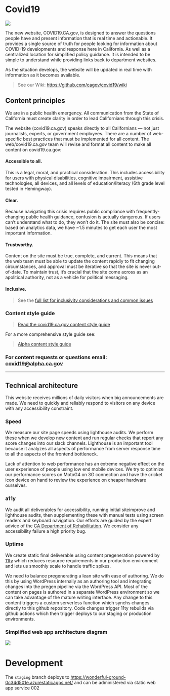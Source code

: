 # Covid19

<img src="https://calenterprise.vsrm.visualstudio.com/_apis/public/Release/badge/520e8f21-6c5d-44c8-b523-979e428a7123/1/4">

The new website, COVID19.CA.gov, is designed to answer the questions people have and present information that is real time and actionable. It provides a single source of  truth for people looking for information about COVID-19 developments and response here in California. As well as a centralized location for simplified policy guidance. It is intended to be simple to understand while providing links back to department websites. 

As the situation develops, the website will be updated in real time with information as it becomes available.

> See our Wiki: https://github.com/cagov/covid19/wiki

## Content principles 
We are in a public health emergency. All communication from the State of California must create clarity in order to lead Californians through this crisis.

The website (covid19.ca.gov) speaks directly to all Californians — not just journalists, experts, or government employees. There are a number of web-specific best practices that must be implemented for all content. The web/covid19.ca.gov team will revise and format all content to make all content on covid19.ca.gov:

#### Accessible to all.
This is a legal, moral, and practical consideration. This includes accessibility for users with physical disabilities, cognitive impairment, assistive technologies, all devices, and all levels of education/literacy (6th grade level tested in Hemingway).

#### Clear. 
Because navigating this crisis requires public compliance with frequently-changing public health guidance, confusion is actually dangerous. If users can’t understand what to do, they won’t do it. The site must also be concise: based on analytics data, we have ~1.5 minutes to get each user the most important information.

#### Trustworthy. 
Content on the site must be true, complete, and current. This means that the web team must be able to update the content rapidly to fit changing circumstances, and approval must be iterative so that the site is never out-of-date. To maintain trust, it’s crucial that the site come across as an apolitical authority, not as a vehicle for political messaging.

#### Inclusive.

> See the <a href="https://docs.google.com/document/d/10Nz7sFJBlcOXNPhaw6ujjSFvv99xvid3kwBp58Up9Eo/edit#">full list for inclusivity considerations and common issues</a>

### Content style guide 

> <a href="https://docs.google.com/document/d/1txYjL0T2Qmi6Bn7UMtRyECNGbJpOzVQ5ALtqrVTOPOI/edit">Read the covid19.ca.gov content style guide</a>

For a more comprehensive style guide see:

> <a href="https://docs.google.com/document/d/1O5xf74pMzeGKIcMOx_dUooteSTVb2NwB9dze9D9T_fs/edit">Alpha content style guide</a>

### For content requests or questions email: covid19@alpha.ca.gov 

***

## Technical architecture

This website receives millions of daily visitors when big announcements are made. We need to quickly and reliably respond to visitors on any device with any accessibility constraint.

### Speed

We measure our site page speeds using lighthouse audits. We perform these when we develop new content and run regular checks that report any score changes into our slack channels. Lighthouse is an important tool because it analyzes all aspects of performance from server response time to all the aspects of the frontend bottleneck. 

Lack of attention to web performance has an extreme negative effect on the user experience of people using low end mobile devices. We try to optimize our performance scores on MotoG4 on 3G connection and have the cricket icon device on hand to review the experience on cheaper hardware ourselves.

### a11y

We audit all deliverables for accessibility, running initial siteimprove and lighthouse audits, then supplementing these with manual tests using screen readers and keyboard navigation. Our efforts are guided by the expert advice of the <a href="https://www.dor.ca.gov/">CA Department of Rehabilitation</a>. We consider any accessibility failure a high priority bug.

### Uptime

We create static final deliverable using content pregeneration powered by <a href="https://www.11ty.dev/">11ty</a> which reduces resource requirements in our production environment and lets us smoothly scale to handle traffic spikes.

We need to balance pregenerating a lean site with ease of authoring. We do this by using WordPress internally as an authoring tool and integrating changes into the pregen pipeline via the WordPress API. Most of the content on pages is authored in a separate WordPress environment so we can take advantage of the mature writing interface. Any change to this content triggers a custom serverless function which synchs changes directly to this github repository. Code changes trigger 11ty rebuilds via github actions which then trigger deploys to our staging or production environments.

### Simplified web app architecture diagram

<img src="src/img/webAppReferenceArchitecture.png">

# Development	

The ```staging``` branch deploys to <a href="https://wonderful-ground-0c34d501e.azurestaticapps.net/">https://wonderful-ground-0c34d501e.azurestaticapps.net/</a> and can be administered via <a hrev="https://portal.azure.com/#@digitalca.onmicrosoft.com/resource/subscriptions/9bdb8e29-156f-4fc9-a1fe-1bb6a915a4f0/resourceGroups/RG-GO-COVID19-D-001/providers/Microsoft.Web/staticSites/SWA-GO-COVID-D-002/environments">static web app service 002</a>